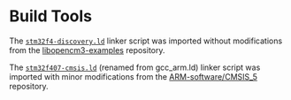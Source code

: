 # Build Tools

The [`stm32f4-discovery.ld`](https://github.com/libopencm3/libopencm3-examples/blob/4ddb9db8b911391ccf333f7db3459c03e8b85356/examples/stm32/f4/stm32f4-discovery/stm32f4-discovery.ld) linker script was imported without modifications from the [libopencm3-examples](https://github.com/libopencm3/libopencm3-examples) repository.

The [`stm32f407-cmsis.ld`](https://github.com/ARM-software/CMSIS_5/blob/ca1b514243d8e69f1a8190e59de4b0c4ea6bdcaa/Device/_Template_Vendor/Vendor/Device/Source/GCC/gcc_arm.ld) (renamed from gcc_arm.ld) linker script was imported with minor modifications from the [ARM-software/CMSIS_5](https://github.com/ARM-software/CMSIS_5) repository.
